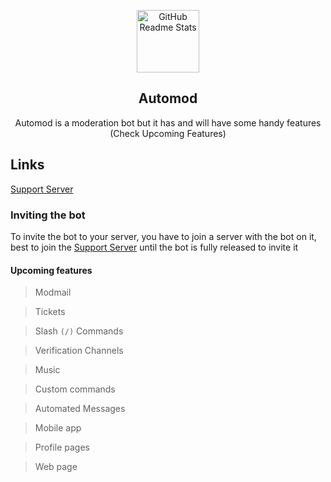 <p align="center">
 <img width="100px" src="https://media.discordapp.net/attachments/795464972019695647/795487228549791774/automod-logo.png?width=499&height=499" align="center" alt="GitHub Readme Stats" />
 <h2 align="center">Automod</h2>
 <p align="center">Automod is a moderation bot but it has and will have some handy features (Check Upcoming Features)</p>
</p>

## Links
[Support Server](https://discord.gg/F9EbdNF4T3) 

### Inviting the bot
To invite the bot to your server, you have to join a server with the bot on it, best to join the [Support Server](https://discord.gg/F9EbdNF4T3) until the bot is fully released to invite it

#### Upcoming features
> Modmail

> Tickets

> Slash `(/)` Commands

> Verification Channels

> Music

> Custom commands

> Automated Messages

> Mobile app

> Profile pages

> Web page
